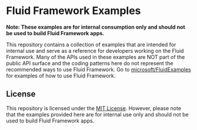 # Fluid Framework Examples

**Note: These examples are for internal consumption only and should not be used to build Fluid Framework apps.**

This repository contains a collection of examples that are intended for internal use and serve as a reference for developers working on the Fluid Framework. Many of the APIs used in these examples are NOT part of the public API surface and the coding patterns here do not represent the recommended ways to use Fluid Framework. Go to [microsoft/FluidExamples](https://github.com/microsoft/fluidexamples) for examples of how to use Fluid Framework.

## License

This repository is licensed under the [MIT License](LICENSE). However, please note that the examples provided here are for internal use only and should not be used to build Fluid Framework apps.
